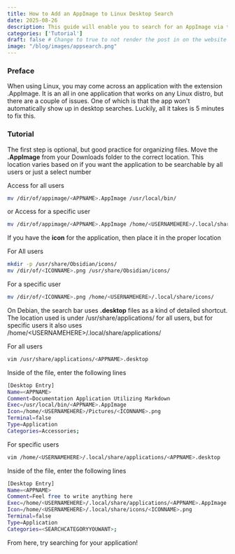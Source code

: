```yaml
---
title: How to Add an AppImage to Linux Desktop Search
date: 2025-08-26
description: This guide will enable you to search for an AppImage via the search function found in many desktop environments. Tested on Cinnamon, should work for other desktops.
categories: ['Tutorial']
draft: false # Change to true to not render the post in on the website
image: "/blog/images/appsearch.png"
---
```



### Preface
When using Linux, you may come across an application with the extension .AppImage. It is an all in one application that works on any Linux distro, but there are a couple of issues. One of which is that the app won't automatically show up in desktop searches. Luckily, all it takes is 5 minutes to fix this.

### Tutorial

The first step is optional, but good practice for organizing files. Move the **.AppImage** from your Downloads folder to the correct location. This location varies based on if you want the application to be searchable by all users or just a select number

Access for all users
```bash
mv /dir/of/appimage/<APPNAME>.AppImage /usr/local/bin/
```
or
Access for a specific user
```bash
mv /dir/of/appimage/<APPNAME>.AppImage /home/<USERNAMEHERE>/.local/share/applications/
```

If you have the **icon** for the application, then place it in the proper location

For All users
```bash
mkdir -p /usr/share/Obsidian/icons/
mv /dir/of/<ICONNAME>.png /usr/share/Obsidian/icons/
```

For a specific user
```bash
mv /dir/of/<ICONNAME>.png /home/<USERNAMEHERE>/.local/share/icons/
```

On Debian, the search bar uses **.desktop** files as a kind of detailed shortcut. The location used is under /usr/share/applications/ for all users, but for specific users it also uses /home/\<USERNAMEHERE\>/.local/share/applications/

For all users
```bash
vim /usr/share/applications/<APPNAME>.desktop
```

Inside of the file, enter the following lines

```bash
[Desktop Entry]
Name=<APPNAME>
Comment=Documentation Application Utilizing Markdown
Exec=/usr/local/bin/<APPNAME>.AppImage
Icon=/home/<USERNAMEHERE>/Pictures/<ICONNAME>.png
Terminal=false
Type=Application
Categories=Accessories;
```

For specific users
```bash
vim /home/<USERNAMEHERE>/.local/share/applications/<APPNAME>.desktop
```

Inside of the file, enter the following lines

```bash
[Desktop Entry]
Name=<APPNAME>
Comment=Feel free to write anything here
Exec=/home/<USERNAMEHERE>/.local/share/applications/<APPNAME>.AppImage
Icon=/home/<USERNAMEHERE>/.local/share/icons/<ICONNAME>.png
Terminal=false
Type=Application
Categories=<SEARCHCATEGORYYOUWANT>;
```

From here, try searching for your application!

